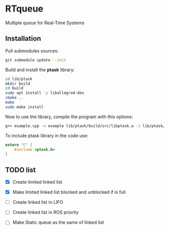# RTqueue
Multiple queue for Real-Time Systems

## Installation

Pull submodules sources:

```bash
git submodule update --init
```

Build and install the **ptask** library:

```bash
cd lib/ptask
mkdir build
cd build
sudo apt install -y liballegro4-dev
cmake ..
make
sudo make install
```

Now to use the library, compile the program with this options:

```bash
g++ example.cpp -o example lib/ptask/build/src/libptask.a -I lib/ptask/build/src/include -l pthread
```

To include ptask library in the code use:

```c
extern "C" {
    #include <ptask.h>
}
```

## TODO list

- [X] Create limited linked list
- [X] Make limited linked list blocked and unblocked if is full
- [ ] Create linked list in LIFO
- [ ] Create linked list in ROS priority

- [ ] Make Static queue as the same of linked list